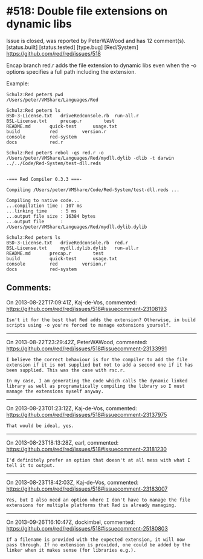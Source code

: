 
#518: Double file extensions on dynamic libs
================================================================================
Issue is closed, was reported by PeterWAWood and has 12 comment(s).
[status.built] [status.tested] [type.bug] [Red/System]
<https://github.com/red/red/issues/518>

Encap branch red.r adds the file extension to dynamic libs even when the -o options specifies a full path including the extension.

Example:

```
Schulz:Red peter$ pwd
/Users/peter/VMShare/Languages/Red

Schulz:Red peter$ ls
BSD-3-License.txt   driveRedconsole.rb  run-all.r
BSL-License.txt     precap.r        test
README.md       quick-test      usage.txt
build           red         version.r
console         red-system
docs            red.r

Schulz:Red peter$ rebol -qs red.r -o /Users/peter/VMShare/Languages/Red/mydll.dylib -dlib -t darwin ../../Code/Red-System/test-dll.reds


-=== Red Compiler 0.3.3 ===- 

Compiling /Users/peter/VMShare/Code/Red-System/test-dll.reds ...

Compiling to native code...
...compilation time : 107 ms
...linking time     : 5 ms
...output file size : 16384 bytes
...output file      : /Users/peter/VMShare/Languages/Red/mydll.dylib.dylib

Schulz:Red peter$ ls
BSD-3-License.txt   driveRedconsole.rb  red.r
BSL-License.txt     mydll.dylib.dylib   run-all.r
README.md       precap.r        test
build           quick-test      usage.txt
console         red         version.r
docs            red-system

```



Comments:
--------------------------------------------------------------------------------

On 2013-08-22T17:09:41Z, Kaj-de-Vos, commented:
<https://github.com/red/red/issues/518#issuecomment-23108193>

    Isn't it for the best that Red adds the extension? Otherwise, in build scripts using -o you're forced to manage extensions yourself.

--------------------------------------------------------------------------------

On 2013-08-22T23:29:42Z, PeterWAWood, commented:
<https://github.com/red/red/issues/518#issuecomment-23133991>

    I believe the correct behaviour is for the compiler to add the file extension if it is not supplied but not to add a second one if it has been supplied. This was the case with rsc.r.
    
    In my case, I am generating the code which calls the dynamic linked library as well as programatically compiling the library so I must manage the extensions myself anyway.

--------------------------------------------------------------------------------

On 2013-08-23T01:23:12Z, Kaj-de-Vos, commented:
<https://github.com/red/red/issues/518#issuecomment-23137975>

    That would be ideal, yes.

--------------------------------------------------------------------------------

On 2013-08-23T18:13:28Z, earl, commented:
<https://github.com/red/red/issues/518#issuecomment-23181230>

    I'd definitely prefer an option that doesn't at all mess with what I tell it to output.

--------------------------------------------------------------------------------

On 2013-08-23T18:42:03Z, Kaj-de-Vos, commented:
<https://github.com/red/red/issues/518#issuecomment-23183007>

    Yes, but I also need an option where I don't have to manage the file extensions for multiple platforms that Red is already managing.

--------------------------------------------------------------------------------

On 2013-09-26T16:10:47Z, dockimbel, commented:
<https://github.com/red/red/issues/518#issuecomment-25180803>

    If a filename is provided with the expected extension, it will now pass through. If no extension is provided, one could be added by the linker when it makes sense (for libraries e.g.).


